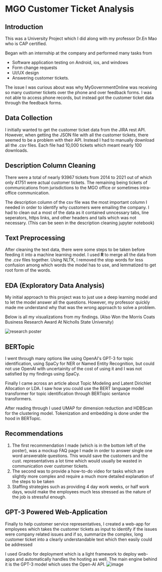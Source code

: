 # MGO Customer Ticket Analysis

## Introduction
This was a University Project which I did along with my professor Dr.En Mao who is CAP certified. 

Began with an internship at the company and performed many tasks from 
- Software application testing on Android, ios, and windows
- Form change requests
- UI/UX design 
- Answering customer tickets. 

The issue I was curious about was why MyGovernmentOnline was receiving so many customer tickets over the phone and over feedback forms. 
I was not able to access phone records, but instead got the customer ticket data through the feedback forms.

## Data Collection
I initially wanted to get the customer ticket data from the JIRA rest API. However, when getting the JSON file with all the customer tickets, there seemed to be a problem with their API. Instead I had to manually download all the .csv files. Each file had 10,000 tickets which meant nearly 100 downloads.

## Description Column Cleaning

There were a total of nearly 93967 tickets from 2014 to 2021 out of which only 41751 were actual customer tickets. The remaining being tickets of communications from jurisdictions to the MGO office or sometimes intra-office communication. 

The description column of the csv file was the most important column I needed in order to identify why customers were emailing the company. I had to clean out a most of the data as it contained unncessary tabs, line seperators, https links, and other headers and tails which was not necessary. (This can be seen in the description cleaning jupyter notebook)

## Text Preprocessing
After cleaning the text data, there were some steps to be taken before feeding it into a machine learning model. 
I used **R** to merge all the data from the .csv files together.
Using NLTK, I removed the stop words for less confusion among which words the model has to use, and lemmatized to get root form of the words. 

## EDA (Exploratory Data Analysis)
My initial approach to this project was to just use a deep learning model and to let the model answer all the questions. However, my professor quickly made me understand why that was the wrong approach to solve a problem. 

Below is all my visualizations from my findings. (Also Won the Morris Coats Business Research Award At Nicholls State University)

![research poster](https://i.imgur.com/VuWalyX.png)

## BERTopic 
I went through many options like using OpenAI's GPT-3 for topic identification, using SpaCy for NER or Named Entity Recognition, but could not use OpenAI with uncertainity of the cost of using it and I was not satisfied by my findings using SpaCy.

Finally I came across an article about Topic Modeling and Latent Dirichlet Allocation or LDA. I saw how you could use the BERT language model transformer for topic identification through BERTopic sentance transformers.

After reading through I used UMAP for dimension reduction and HDBScan for the clustering model. 
Tokenization and embedding is done under the hood in BERTopic.

## Recommendations
1. The first recommendation I made (which is in the bottom left of the poster), was a mockup FAQ page I made in order to answer single one word answerable questions. This would save the customers and the cust. representatives a lot time which would usually be wasted in communication over customer tickets.
2. The second was to provide a how-to-do video for tasks which are slightly more complex and require a much more detailed explanation of the steps to be taken
3. Staffing strategies such as providing 4 day work weeks, or half work days, would make the employees much less stressed as the nature of the job is stressful enough. 

## GPT-3 Powered Web-Application
Finally to help customer service representatives, I created a web-app for employees which takes the customer tickets as input to identify if the issues were company related issues and if so, summarize the complex, long customer ticket into a clearly understandable text which then easily could be addressed

I used Gradio for deployment which is a light framework to deploy web-apps and automatically handles the hosting as well. The main engine behind it is the GPT-3 model which uses the Open-AI API. 
![image](https://github.com/saisiddharthnandhakumar/MGO_Project/assets/79336332/a660d342-2638-4a14-a58a-176657810fb7)
